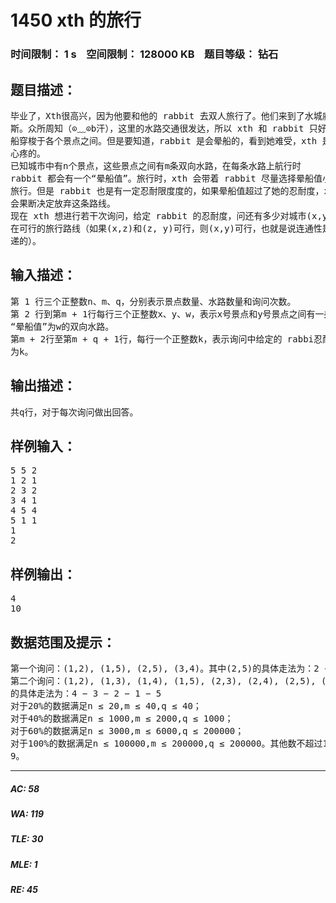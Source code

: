 # 1450 xth 的旅行   
### 时间限制： 1 s&nbsp;&nbsp;&nbsp;&nbsp;空间限制： 128000 KB&nbsp;&nbsp;&nbsp;&nbsp;题目等级： 钻石  
## 题目描述：  

<pre>
毕业了，Xth很高兴，因为他要和他的 rabbit 去双人旅行了。他们来到了水城威尼  
斯。众所周知（⊙﹏⊙b汗），这里的水路交通很发达，所以 xth 和 rabbit 只好坐  
船穿梭于各个景点之间。但是要知道，rabbit 是会晕船的，看到她难受，xth 是会  
心疼的。  
已知城市中有n个景点，这些景点之间有m条双向水路，在每条水路上航行时  
rabbit 都会有一个“晕船值”。旅行时，xth 会带着 rabbit 尽量选择晕船值小的路线  
旅行。但是 rabbit 也是有一定忍耐限度度的，如果晕船值超过了她的忍耐度，xth  
会果断决定放弃这条路线。  
现在 xth 想进行若干次询问，给定 rabbit 的忍耐度，问还有多少对城市(x,y)间会存  
在可行的旅行路线（如果(x,z)和(z, y)可行，则(x,y)可行，也就是说连通性是可传  
递的）。
</pre>
  
  
## 输入描述：  

<pre>
第 1 行三个正整数n、m、q，分别表示景点数量、水路数量和询问次数。  
第 2 行到第m + 1行每行三个正整数x、y、w，表示x号景点和y号景点之间有一条  
“晕船值”为w的双向水路。  
第m + 2行至第m + q + 1行，每行一个正整数k，表示询问中给定的 rabbi忍耐度  
为k。
</pre>
  
  
## 输出描述：  

<pre>
共q行，对于每次询问做出回答。
</pre>
  
  
## 样例输入：  

<pre>
5 5 2
1 2 1
2 3 2
3 4 1
4 5 4
5 1 1
1
2
</pre>
  
  
## 样例输出：  

<pre>
4
10
</pre>
  
  
## 数据范围及提示：  

<pre>
第一个询问：(1,2), (1,5), (2,5), (3,4)。其中(2,5)的具体走法为：2 − 1 − 5  
第二个询问：(1,2), (1,3), (1,4), (1,5), (2,3), (2,4), (2,5), (3,4), (3,5), (4,5)。其中(4,5)  
的具体走法为：4 − 3 − 2 − 1 − 5
对于20%的数据满足n ≤ 20,m ≤ 40,q ≤ 40；  
对于40%的数据满足n ≤ 1000,m ≤ 2000,q ≤ 1000；  
对于60%的数据满足n ≤ 3000,m ≤ 6000,q ≤ 200000；  
对于100%的数据满足n ≤ 100000,m ≤ 200000,q ≤ 200000。其他数不超过10  
9。
</pre>
  
  
***  

##### AC: 58  
##### WA: 119  
##### TLE: 30  
##### MLE: 1  
##### RE: 45  
